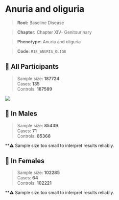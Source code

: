 # Anuria and oliguria

> **Root:** Baseline Disease  

> **Chapter:** Chapter XIV- Genitourinary  

> **Phenotype:** Anuria and oliguria  

> **Code:** `R18_ANURIA_OLIGU`

## 🧪 All Participants  
> Sample size: **187724**  
> Cases: **135**  
> Controls: **187589**
<img src="/Disease/Figures/ALL/Incidence/R18_ANURIA_OLIGU.png"/>
<CsvTable src="/public/Disease/Data/ALL/Incidence/COX_R18_ANURIA_OLIGU.csv" label="🔍 View full results" />

## 👨 In Males  
> Sample size: **85439**  
> Cases: **71**  
> Controls: **85368**

**⚠️ Sample size too small to interpret results reliably.


## 👩 In Females  
> Sample size: **102285**  
> Cases: **64**  
> Controls: **102221**

**⚠️ Sample size too small to interpret results reliably.


